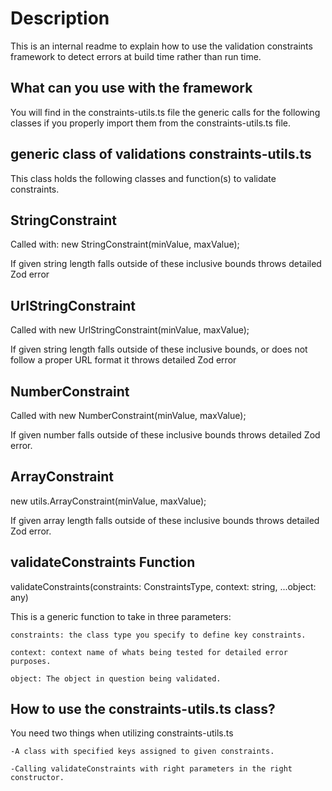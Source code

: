 # Description

This is an internal readme to explain how to use the validation constraints framework to detect
errors at build time rather than run time.

## What can you use with the framework

You will find in the constraints-utils.ts file the generic calls for the following classes if you properly import them from the constraints-utils.ts file.

## generic class of validations constraints-utils.ts

This class holds the following classes and function(s) to validate constraints.

## StringConstraint

Called with: new StringConstraint(minValue, maxValue);

If given string length falls outside of these inclusive bounds throws detailed Zod error

## UrlStringConstraint

Called with new UrlStringConstraint(minValue, maxValue);

If given string length falls outside of these inclusive bounds, or does not follow a proper URL format it throws detailed Zod error

## NumberConstraint

Called with new NumberConstraint(minValue, maxValue);

If given number falls outside of these inclusive bounds throws detailed Zod error.

## ArrayConstraint

new utils.ArrayConstraint(minValue, maxValue);

If given array length falls outside of these inclusive bounds throws detailed Zod error.

## validateConstraints Function

validateConstraints<T>(constraints: ConstraintsType<T>, context: string, ...object: any)

This is a generic function to take in three parameters:

    constraints: the class type you specify to define key constraints.

    context: context name of whats being tested for detailed error purposes.

    object: The object in question being validated.

## How to use the constraints-utils.ts class?

You need two things when utilizing constraints-utils.ts

    -A class with specified keys assigned to given constraints.

    -Calling validateConstraints with right parameters in the right constructor.